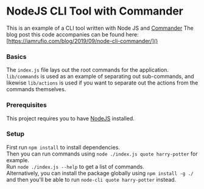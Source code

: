 # NodeJS CLI Tool with Commander
This is an example of a CLI tool written with Node JS and [Commander](https://www.npmjs.com/package/commander)
The blog post this code accompanies can be found here: [https://iamrufio.com/blog/2019/09/node-cli-commander/]()

### Basics
The `index.js` file lays out the root commands for the application.  
`lib/commands` is used as an example of separating out sub-commands, and likewise `lib/actions` is used if you want to separate out the actions from the commands themselves.

### Prerequisites
This project requires you to have [NodeJS](https://nodejs.org/en/) installed.

### Setup
First run `npm install` to install dependencies.  
Then you can run commands using `node ./index.js quote harry-potter` for example.  
Run `node ./index.js --help` to get a list of commands.  
Alternatively, you can install the package globally using `npm install -g ./` and then you'll be able to run `node-cli quote harry-potter` instead.
